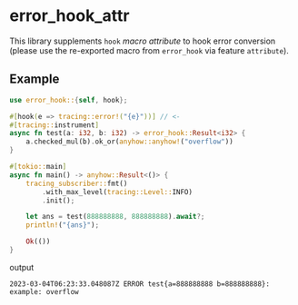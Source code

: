# error_hook_attrThis library supplements `hook` _macro attribute_ to hook error conversion(please use the re-exported macro from `error_hook` via feature `attribute`).## Example```rustuse error_hook::{self, hook};#[hook(e => tracing::error!("{e}"))] // <-#[tracing::instrument]async fn test(a: i32, b: i32) -> error_hook::Result<i32> {    a.checked_mul(b).ok_or(anyhow::anyhow!("overflow"))}#[tokio::main]async fn main() -> anyhow::Result<()> {    tracing_subscriber::fmt()        .with_max_level(tracing::Level::INFO)        .init();    let ans = test(888888888, 888888888).await?;    println!("{ans}");    Ok(())}```output```shell2023-03-04T06:23:33.048087Z ERROR test{a=888888888 b=888888888}: example: overflow```